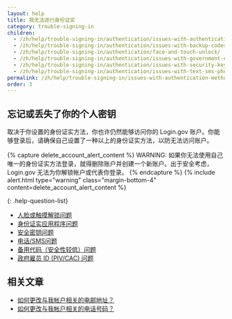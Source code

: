 ```yaml
---
layout: help
title: 我无法进行身份证实
category: trouble-signing-in
children:
  - /zh/help/trouble-signing-in/authentication/issues-with-authentication-application/
  - /zh/help/trouble-signing-in/authentication/issues-with-backup-codes/
  - /zh/help/trouble-signing-in/authentication/face-and-touch-unlock/
  - /zh/help/trouble-signing-in/authentication/issues-with-government-employee-id-piv-cac/
  - /zh/help/trouble-signing-in/authentication/issues-with-security-key/
  - /zh/help/trouble-signing-in/authentication/issues-with-text-sms-phone-call/
permalink: /zh/help/trouble-signing-in/issues-with-authentication-methods/
order: 3
---
```


## 忘记或丢失了你的个人密钥

取决于你设置的身份证实方法，你也许仍然能够访问你的 Login.gov 账户。你能够登录后，请确保自己设置了一种以上的身份证实方法，以防无法访问账户。

{% capture delete_account_alert_content %}
WARNING:
如果你无法使用自己唯一的身份证实方法登录，就得删除账户并创建一个新账户。出于安全考虑，Login.gov 无法为你解锁帐户或代表你登录。
{% endcapture %}
{% include alert.html type="warning" class="margin-bottom-4" content=delete_account_alert_content %}

{: .help-question-list}
* [人脸或触摸解锁问题](/zh/help/trouble-signing-in/authentication/face-and-touch-unlock/)
* [身份证实应用程序问题](/zh/help/trouble-signing-in/authentication/issues-with-authentication-application/)
* [安全密钥问题](/zh/help/trouble-signing-in/authentication/issues-with-security-key/)
* [电话/SMS问题](/zh/help/trouble-signing-in/authentication/issues-with-text-sms-phone-call/)
* [备用代码（安全性较低）问题](/zh/help/trouble-signing-in/authentication/issues-with-backup-codes/)
* [政府雇员 ID  (PIV/CAC) 问题](/zh/help/trouble-signing-in/authentication/issues-with-government-employee-id-piv-cac/)

## 相关文章

* [如何更改与我帐户相关的电邮地址？](/zh/help/manage-your-account/change-your-email-address/)
* [如何更改与我帐户相关的电话号码？](/zh/help/manage-your-account/change-your-phone-number/)
